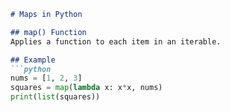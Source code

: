 ```markdown
# Maps in Python

## map() Function
Applies a function to each item in an iterable.

## Example
```python
nums = [1, 2, 3]
squares = map(lambda x: x*x, nums)
print(list(squares))
```
```